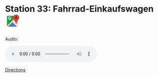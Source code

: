 
# Station 33: Fahrrad-Einkaufswagen <a href="https://www.google.com/maps/dir/?api=1&travelmode=walking&destination=47.7964797,13.0240265"><img src="assets/google-maps.svg" width="48" height="48"></a>

Audio: 

<audio controls>
  <source src="https://github.com/kipppunkte/kipppunkte/raw/gh-pages/assets/33_Fahrrad-Einkaufswagen.mp3" type="audio/mpeg">
  Your browser does not support the audio tag.
</audio>


[Directions](https://www.google.com/maps/dir/?api=1&travelmode=walking&destination=47.7964797,13.0240265)